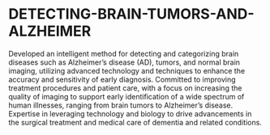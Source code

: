 # DETECTING-BRAIN-TUMORS-AND-ALZHEIMER
Developed an intelligent method for detecting and categorizing brain diseases such as Alzheimer’s disease (AD), tumors, and normal brain imaging, utilizing advanced technology and techniques to enhance the accuracy and sensitivity of early diagnosis.
Committed to improving treatment procedures and patient care, with a focus on increasing the quality of imaging to support early identification of a wide spectrum of human illnesses, ranging from brain tumors to Alzheimer’s disease. Expertise in leveraging technology and biology to drive advancements in the surgical treatment and medical care of dementia and related conditions.
